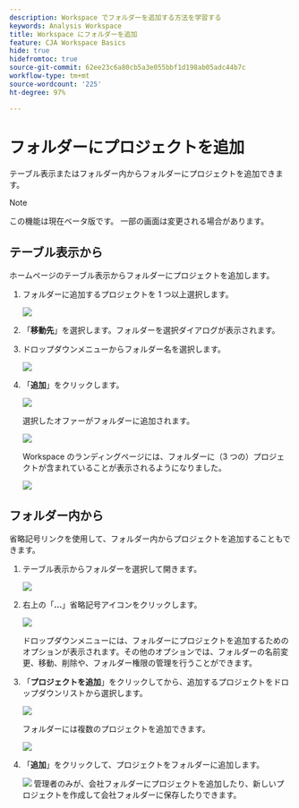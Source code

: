 ```yaml
---
description: Workspace でフォルダーを追加する方法を学習する
keywords: Analysis Workspace
title: Workspace にフォルダーを追加
feature: CJA Workspace Basics
hide: true
hidefromtoc: true
source-git-commit: 62ee23c6a80cb5a3e055bbf1d198ab05adc44b7c
workflow-type: tm+mt
source-wordcount: '225'
ht-degree: 97%

---
```



# フォルダーにプロジェクトを追加

テーブル表示またはフォルダー内からフォルダーにプロジェクトを追加できます。

>[!NOTE]
>
>この機能は現在ベータ版です。 一部の画面は変更される場合があります。

## テーブル表示から

ホームページのテーブル表示からフォルダーにプロジェクトを追加します。

1. フォルダーに追加するプロジェクトを 1 つ以上選択します。

   ![](/help/analysis-workspace/build-workspace-project/assets/move-tv-selected.png)

1. 「**移動先**」を選択します。フォルダーを選択ダイアログが表示されます。

1. ドロップダウンメニューからフォルダー名を選択します。

   ![](/help/analysis-workspace/build-workspace-project/assets/move-select-folder.png)

1. 「**追加**」をクリックします。

   ![](/help/analysis-workspace/build-workspace-project/assets/move-add.png)

   選択したオファーがフォルダーに追加されます。

   ![](/help/analysis-workspace/build-workspace-project/assets/move-projects-added.png)

   Workspace のランディングページには、フォルダーに（3 つの）プロジェクトが含まれていることが表示されるようになりました。

   ![](/help/analysis-workspace/build-workspace-project/assets/move-folders-updated.png)

## フォルダー内から

省略記号リンクを使用して、フォルダー内からプロジェクトを追加することもできます。

1. テーブル表示からフォルダーを選択して開きます。

   ![](/help/analysis-workspace/build-workspace-project/assets/move-open-folder.png)

1. 右上の「**...**」省略記号アイコンをクリックします。

   ![](/help/analysis-workspace/build-workspace-project/assets/add-projects-elipsis.png)

   ドロップダウンメニューには、フォルダーにプロジェクトを追加するためのオプションが表示されます。その他のオプションでは、フォルダーの名前変更、移動、削除や、フォルダー権限の管理を行うことができます。

1. 「**プロジェクトを追加**」をクリックしてから、追加するプロジェクトをドロップダウンリストから選択します。

   ![](/help/analysis-workspace/build-workspace-project/assets/select-add-projects.png)

   フォルダーには複数のプロジェクトを追加できます。

   ![](/help/analysis-workspace/build-workspace-project/assets/move-add-multiple-projects.png)

1. 「**追加**」をクリックして、プロジェクトをフォルダーに追加します。

   ![](/help/analysis-workspace/build-workspace-project/assets/move-added-items.png)
管理者のみが、会社フォルダーにプロジェクトを追加したり、新しいプロジェクトを作成して会社フォルダーに保存したりできます。
